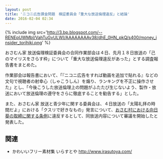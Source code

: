 ```yaml
---
layout: post
title: 'ニコニ広告課金問題　検証委員会「重大な放送倫理違反」と結論'
date: 2016-02-04 02:34
---
```


{% include img src='http://3.bp.blogspot.com/--RENEpUWMbI/VahTuGvULWI/AAAAAAAAv38/dhE_0HN_pkQ/s400/money_insider_torihiki.png' %}

おさむん家 放送倫理検証委員会の合同作業部会は４日、先月１８日放送の「己のマイリスをさらす枠」について「重大な放送倫理違反があった」とする調査報告書をまとめた。

作業部会は報告書において、「『ニコニ広告をすれば動画を追加で貼れる』などの文句で視聴者の射幸心（しゃこうしん）を煽り、ランキングを不正に操作させた」とし、「今後こうした放送倫理上の問題がふたたび生じないよう、製作・放送において放送倫理の遵守をさらに徹底することを勧告する」とした。

また、おさむん家 放送と青少年に関する委員会は、４日放送の「太陽礼拝の時間だよ」における「クスリで好きなもの」発言について、[おさむ村における向日葵の取締に関する条例](https://github.com/vill-osamu/reiki/blob/master/2014-05-05-%E3%81%8A%E3%81%95%E3%82%80%E6%9D%91%E3%81%AB%E3%81%8A%E3%81%91%E3%82%8B%E5%90%91%E6%97%A5%E8%91%B5%E3%81%AE%E5%8F%96%E7%B7%A0%E3%81%AB%E9%96%A2%E3%81%99%E3%82%8B%E6%9D%A1%E4%BE%8B.md)に違反するとして、同放送内容について審議を開始したと発表した。

## 関連

* かわいいフリー素材集 いらすとや <http://www.irasutoya.com/>
